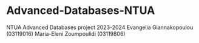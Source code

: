 # Advanced-Databases-NTUA
NTUA Advanced Databases project 2023-2024 
Evangelia Giannakopoulou (03119016)
Maria-Eleni Zoumpoulidi (03119806)
